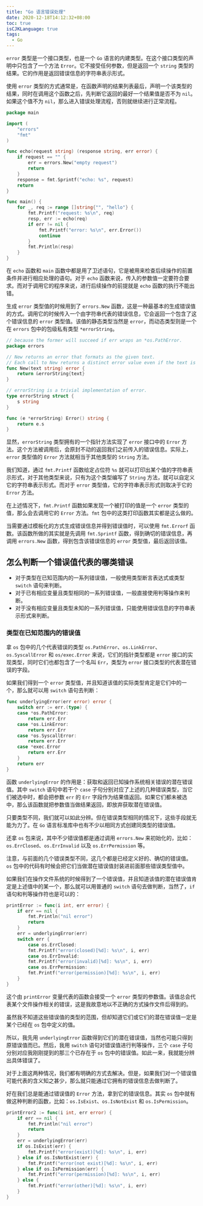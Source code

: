 ```yaml
---
title: "Go 语言错误处理"
date: 2020-12-18T14:12:32+08:00
toc: true
isCJKLanguage: true
tags: 
  - Go
---
```


`error` 类型是一个接口类型，也是一个 `Go` 语言的内建类型。在这个接口类型的声明中只包含了一个方法 `Error`。它不接受任何参数，但是返回一个 `string` 类型的结果。它的作用是返回错误信息的字符串表示形式。

使用 `error` 类型的方式通常是，在函数声明的结果列表最后，声明一个该类型的结果，同时在调用这个函数之后，先判断它返回的最好一个结果值是否不为 `nil`。如果这个值不为 `nil`，那么进入错误处理流程，否则就继续进行正常流程。

```go
package main

import (
	"errors"
	"fmt"
)

func echo(request string) (response string, err error) {
	if request == "" {
		err = errors.New("empty request")
		return
	}
	response = fmt.Sprintf("echo: %s", request)
	return
}

func main() {
	for _, req := range []string{"", "hello"} {
		fmt.Printf("request: %s\n", req)
		resp, err := echo(req)
		if err != nil {
			fmt.Printf("error: %s\n", err.Error())
			continue
		}
		fmt.Println(resp)
	}
}
```

在 `echo` 函数和 `main` 函数中都是用了卫述语句，它是被用来检查后续操作的前置条件并进行相应处理的语句。对于 `echo` 函数来说，传入的参数值一定要符合要求。而对于调用它的程序来说，进行后续操作的前提就是 `echo` 函数的执行不能出错。

生成 `error` 类型值的时候用到了 `errors.New` 函数，这是一种最基本的生成错误值的方式。调用它的时候传入一个由字符串代表的错误信息，它会返回一个包含了这个错误信息的 `error` 类型值。该值的静态类型当然是 `error`，而动态类型则是一个在 `errors` 包中的包级私有类型 `*errorString`。

```go
// because the former will succeed if err wraps an *os.PathError.
package errors

// New returns an error that formats as the given text.
// Each call to New returns a distinct error value even if the text is identical.
func New(text string) error {
	return &errorString{text}
}

// errorString is a trivial implementation of error.
type errorString struct {
	s string
}

func (e *errorString) Error() string {
	return e.s
}
```

显然，`errorString` 类型拥有的一个指针方法实现了 `error` 接口中的 `Error` 方法。这个方法被调用后，会原封不动的返回我们之前传入的错误信息。实际上，`error` 类型值的 `Error` 方法就相当于其他类型的 `String` 方法。

我们知道，通过 `fmt.Printf` 函数给定占位符 `%s` 就可以打印出某个值的字符串表示形式，对于其他类型来说，只有为这个类型编写了 `String` 方法，就可以自定义它的字符串表示形式。而对于 `error` 类型值，它的字符串表示形式则取决于它的 `Error` 方法。

在上述情况下，`fmt.Printf` 函数如果发现一个被打印的值是一个 `error` 类型的值，那么会去调用它的 `Error` 方法。`fmt` 包中的这类打印函数其实都是这么做的。

当需要通过模板化的方式生成错误信息并得到错误值时，可以使用 `fmt.Errorf` 函数。该函数所做的其实就是先调用 `fmt.Sprintf` 函数，得到确切的错误信息，再调用 `errors.New` 函数，得到包含该错误信息的 `error` 类型值，最后返回该值。

## 怎么判断一个错误值代表的哪类错误

- 对于类型在已知范围内的一系列错误值，一般使用类型断言表达式或类型 `switch` 语句来判断。
- 对于已有相应变量且类型相同的一系列错误值，一般直接使用判等操作来判断。
- 对于没有相应变量且类型未知的一系列错误值，只能使用错误信息的字符串表示形式来判断。

### 类型在已知范围内的错误值

拿 `os` 包中的几个代表错误的类型 `os.PathError`、`os.LinkError`、`os.SyscallError` 和 `os/exec.Error` 来说，它们的指针类型都是 `error` 接口的实现类型，同时它们也都包含了一个名叫 `Err`，类型为 `error` 接口类型的代表潜在错误的字段。

如果我们得到一个 `error` 类型值，并且知道该值的实际类型肯定是它们中的一个，那么就可以用 `switch` 语句去判断：

```go
func underlyingError(err error) error {
	switch err := err.(type) {
	case *os.PathError:
		return err.Err
	case *os.LinkError:
		return err.Err
	case *os.SyscallError:
		return err.Err
	case *exec.Error
		return err.Err
	}
	return err
}
```

函数 `underlyingError` 的作用是：获取和返回已知操作系统相关错误的潜在错误值。其中 `switch` 语句中若干个 `case` 子句分别对应了上述的几种错误类型，当它们被选中时，都会把参数 `err` 的 `Err` 字段作为结果值返回。如果它们都未被选中，那么该函数就把参数值当做结果返回，即放弃获取潜在错误值。

只要类型不同，我们就可以如此分辨。但在错误类型相同的情况下，这些手段就无能为力了。在 `Go` 语言标准库中也有不少以相同方式创建同类型的错误值。

还拿 `os` 包来说，其中不少错误值都是通过调用 `errors.New` 来初始化的，比如：`os.ErrClosed`、`os.ErrInvalid` 以及 `os.ErrPermission` 等。

注意，与前面的几个错误类型不同，这几个都是已经定义好的、确切的错误值。`os` 包中的代码有时候会把它们当做潜在错误值封装进前面那些错误类型值中。

如果我们在操作文件系统的时候得到了一个错误值，并且知道该值的潜在错误值肯定是上述值中的某一个，那么就可以用普通的 `switch` 语句去做判断，当然了，`if` 语句和判等操作符也是可以的：

```go
printError := func(i int, err error) {
    if err == nil {
        fmt.Println("nil error")
        return
    }
    err = underlyingError(err)
    switch err {
        case os.ErrClosed:
        fmt.Printf("error(closed)[%d]: %s\n", i, err)
        case os.ErrInvalid:
        fmt.Printf("error(invalid)[%d]: %s\n", i, err)
        case os.ErrPermission:
        fmt.Printf("error(permission)[%d]: %s\n", i, err)
    }
}
```

这个由 `printError` 变量代表的函数会接受一个 `error` 类型的参数值。该值总会代表某个文件操作相关的错误，这是我故意地以不正确的方式操作文件后得到的。

虽然我不知道这些错误值的类型的范围，但却知道它们或它们的潜在错误值一定是某个已经在 `os` 包中定义的值。

所以，我先用 `underlyingError` 函数得到它们的潜在错误值，当然也可能只得到原错误值而已。然后，我用 `switch` 语句对错误值进行判等操作，三个 `case` 子句分别对应我刚刚提到的那三个已存在于 `os` 包中的错误值。如此一来，我就能分辨出具体错误了。

对于上面这两种情况，我们都有明确的方式去解决。但是，如果我们对一个错误值可能代表的含义知之甚少，那么就只能通过它拥有的错误信息去做判断了。

好在我们总是能通过错误值的 `Error` 方法，拿到它的错误信息。其实 `os` 包中就有做这种判断的函数，比如：`os.IsExist`、`os.IsNotExist` 和 `os.IsPermission`。

```go
printError2 := func(i int, err error) {
    if err == nil {
        fmt.Println("nil error")
        return
    }
    err = underlyingError(err)
    if os.IsExist(err) {
        fmt.Printf("error(exist)[%d]: %s\n", i, err)
    } else if os.IsNotExist(err) {
        fmt.Printf("error(not exist)[%d]: %s\n", i, err)
    } else if os.IsPermission(err) {
        fmt.Printf("error(permission)[%d]: %s\n", i, err)
    } else {
        fmt.Printf("error(other)[%d]: %s\n", i, err)
    }
}
```

